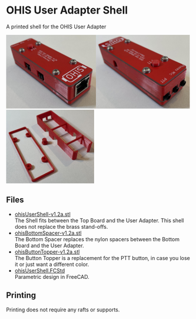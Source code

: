 # OHIS User Adapter Shell

A printed shell for the OHIS User Adapter

<img alt="assembled with shell front" src="images/ohisUserShell1-v1.2a.jpg" height="200"/><img alt="assembled with shell back" src="images/ohisUserShell2-v1.2a.jpg" height="200"/><img alt="unassembled printed parts" src="images/ohisUserShellParts-v1.2a.jpg" height="200"/>

## Files

* [ohisUserShell-v1.2a.stl](ohisUserShell-v1.2a.stl) <br>
The Shell fits between the Top Board and the User Adapter. This shell does not replace the brass stand-offs.
* [ohisBottomSpacer-v1.2a.stl](ohisBottomSpacer-v1.2a.stl) <br>
The Bottom Spacer replaces the nylon spacers between the Bottom Board and the User Adapter.
* [ohisButtonTopper-v1.2a.stl](ohisButtonTopper-v1.2a.stl) <br>
The Button Topper is a replacement for the PTT button, in case you lose it or just want a different color.
* [ohisUserShell.FCStd](ohisUserShell.FCStd) <br>
Parametric design in FreeCAD.

## Printing

Printing does not require any rafts or supports. 